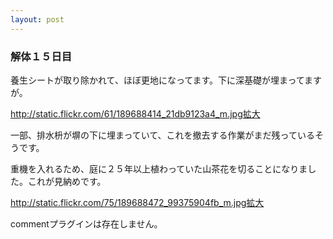 ```yaml
---
layout: post
---
```

<h3>解体１５日目</h3>
<p>養生シートが取り除かれて、ほぼ更地になってます。下に深基礎が埋まってますが。</p>
<p><a href="http://static.flickr.com/61/189688414_21db9123a4_m.jpg">http://static.flickr.com/61/189688414_21db9123a4_m.jpg</a><a href="http://flickr.com/photos/yoshimov/189688414/">拡大</a></p>
<p>一部、排水枡が塀の下に埋まっていて、これを撤去する作業がまだ残っているそうです。</p>
<p>重機を入れるため、庭に２５年以上植わっていた山茶花を切ることになりました。これが見納めです。</p>
<p><a href="http://static.flickr.com/75/189688472_99375904fb_m.jpg">http://static.flickr.com/75/189688472_99375904fb_m.jpg</a><a href="http://flickr.com/photos/yoshimov/189688472/">拡大</a></p>
<p><span class="error">commentプラグインは存在しません。</span> </p>
